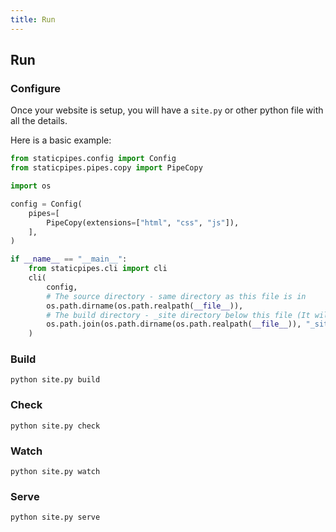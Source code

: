 ```yaml
---
title: Run
---
```


## Run

### Configure

Once your website is setup, you will have a `site.py` or other python file with all the details.

Here is a basic example:

```python
from staticpipes.config import Config
from staticpipes.pipes.copy import PipeCopy

import os

config = Config(
    pipes=[
        PipeCopy(extensions=["html", "css", "js"]),
    ],
)

if __name__ == "__main__":
    from staticpipes.cli import cli
    cli(
        config, 
        # The source directory - same directory as this file is in
        os.path.dirname(os.path.realpath(__file__)), 
        # The build directory - _site directory below this file (It will create it for you!)
        os.path.join(os.path.dirname(os.path.realpath(__file__)), "_site")
    )
```

### Build

    python site.py build

### Check

    python site.py check

### Watch

    python site.py watch

### Serve

    python site.py serve

